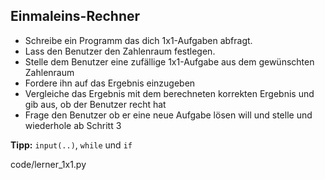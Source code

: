 
## Einmaleins-Rechner

- Schreibe ein Programm das dich 1x1-Aufgaben abfragt.
- Lass den Benutzer den Zahlenraum festlegen.
- Stelle dem Benutzer eine zufällige 1x1-Aufgabe aus dem gewünschten Zahlenraum
- Fordere ihn auf das Ergebnis einzugeben
- Vergleiche das Ergebnis mit dem berechneten korrekten Ergebnis und gib aus, ob der Benutzer recht hat
- Frage den Benutzer ob er eine neue Aufgabe lösen will und stelle und wiederhole ab Schritt 3

**Tipp:** `input(..)`, `while` und `if`

 code/lerner_1x1.py